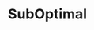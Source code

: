 ---
slug: "/projects/suboptimal"

title: "SubOptimal"
description: "SubOptimal is a point and click adventure taking place on a stranded submarine. A mysterious asteroid have crashed close by and weird energies have transformed the crew into strange animal like beings."

video: "https://www.youtube-nocookie.com/embed/ZyuJB7DRuPU"

img: ""

link: 

teamSize: "9"

projectTime: "4 weeks"

role: "Gameplay & Systems programmer. Responsible for version control."

engine: "Unity / C#"

myWork: "In SubOptimal I was in charge of the whole structure for 'Interactable Objects' and their integration into the game. We both needed a way to highlight those objects in the world, on hovering, and have customizable yet reusable interactions with them. I also did a lot of trial and error with the camera system, first setting out to do an automated system where cameras became active based on player visibility, but as the project progressed we scrapped that for a more robust 'trigger' set-up."

lessons: "While automation is nice, it's sometimes just faster to do it manually from the get go (regarding the camera system). Instead of a heavy inheritance based structure for interactables in the world, it would probably have been both easier and more performant with an interface or component based set-up."


isActive: true

---